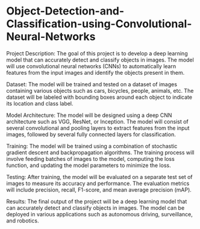 # Object-Detection-and-Classification-using-Convolutional-Neural-Networks

Project Description: The goal of this project is to develop a deep learning model that can accurately detect and classify objects in images. The model will use convolutional neural networks (CNNs) to automatically learn features from the input images and identify the objects present in them.

Dataset: The model will be trained and tested on a dataset of images containing various objects such as cars, bicycles, people, animals, etc. The dataset will be labeled with bounding boxes around each object to indicate its location and class label.

Model Architecture: The model will be designed using a deep CNN architecture such as VGG, ResNet, or Inception. The model will consist of several convolutional and pooling layers to extract features from the input images, followed by several fully connected layers for classification.

Training: The model will be trained using a combination of stochastic gradient descent and backpropagation algorithms. The training process will involve feeding batches of images to the model, computing the loss function, and updating the model parameters to minimize the loss.

Testing: After training, the model will be evaluated on a separate test set of images to measure its accuracy and performance. The evaluation metrics will include precision, recall, F1-score, and mean average precision (mAP).

Results: The final output of the project will be a deep learning model that can accurately detect and classify objects in images. The model can be deployed in various applications such as autonomous driving, surveillance, and robotics.
